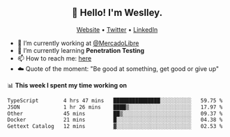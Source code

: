 <h2 align="center">👋 Hello! I'm Weslley.</h2>
<p align="center">
  <a href="http://weslleyneri.com.br">Website</a> •
  <a href="https://twitter.com/Weslley_Neri">Twitter</a> •
  <a href="https://www.linkedin.com/in/weslley-neri-3658908b">LinkedIn</a>
</p>


- 🔭 I’m currently working at [@MercadoLibre](https://github.com/mercadolibre)
- 🌱 I’m currently learning **Penetration Testing**
- 📫 How to reach me: [here](mailto:weslley39@gmail.com)
- ☁️ Quote of the moment: "Be good at something, get good or give up"

📊 **This week I spent my time working on**
<!--START_SECTION:waka-->

```txt
TypeScript        4 hrs 47 mins   ███████████████░░░░░░░░░░   59.75 %
JSON              1 hr 26 mins    ████▒░░░░░░░░░░░░░░░░░░░░   17.97 %
Other             45 mins         ██▒░░░░░░░░░░░░░░░░░░░░░░   09.37 %
Docker            21 mins         █░░░░░░░░░░░░░░░░░░░░░░░░   04.38 %
Gettext Catalog   12 mins         ▓░░░░░░░░░░░░░░░░░░░░░░░░   02.53 %
```

<!--END_SECTION:waka-->

<!-- Inspired by https://github.com/gruselhaus/gruselhaus -->